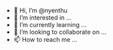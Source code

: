 - 👋 Hi, I’m @nyenthu
- 👀 I’m interested in ...
- 🌱 I’m currently learning ...
- 💞️ I’m looking to collaborate on ...
- 📫 How to reach me ...

<!---
nyenthu/nyenthu is a ✨ special ✨ repository because its `README.md` (this file) appears on your GitHub profile.
You can click the Preview link to take a look at your changes.
--->
